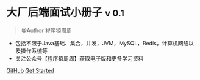 <!-- ![logo](logo.svg) -->

# 大厂后端面试小册子 <small>v 0.1</small>

> @Author 程序猿周周

- 包括不限于Java基础、集合，并发，JVM，MySQL，Redis，计算机网络以及操作系统等
- 关注公众号【程序猿周周】获取电子版和更多学习资料

[GitHub](https://github.com/zas023/CSNotes)
[Get Started](#Java)